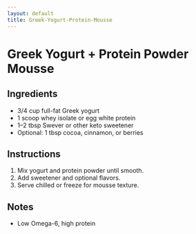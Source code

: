 ```yaml
---
layout: default
title: Greek-Yogurt-Protein-Mousse
---
```


# Greek Yogurt + Protein Powder Mousse

## Ingredients
- 3/4 cup full-fat Greek yogurt
- 1 scoop whey isolate or egg white protein
- 1–2 tbsp Swever or other keto sweetener
- Optional: 1 tbsp cocoa, cinnamon, or berries

## Instructions
1. Mix yogurt and protein powder until smooth.
2. Add sweetener and optional flavors.
3. Serve chilled or freeze for mousse texture.

## Notes
- Low Omega-6, high protein
